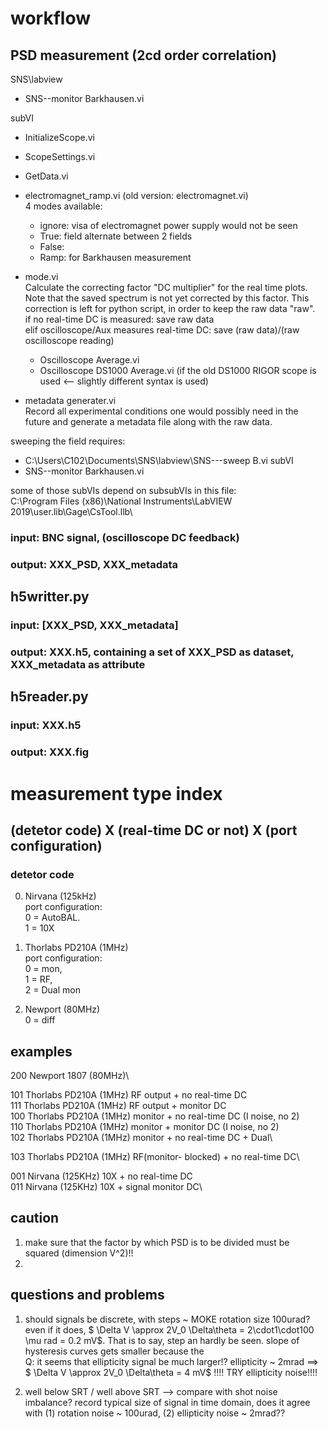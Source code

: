 # workflow
## PSD measurement (2cd order correlation)
SNS\labview
- SNS--monitor Barkhausen.vi

subVI
- InitializeScope.vi
- ScopeSettings.vi
- GetData.vi

- electromagnet_ramp.vi (old version: electromagnet.vi)\
    4 modes available:
    - ignore: visa of electromagnet power supply would not be seen
    - True: field alternate between 2 fields
    - False: 
    - Ramp: for Barkhausen measurement

- mode.vi\
    Calculate the correcting factor "DC multiplier" for the real time plots. 
    Note that the saved spectrum is not yet corrected by this factor. This correction is left for python script, in order to keep the raw data "raw".\
    if no real-time DC is measured:
        save raw data\
    elif oscilloscope/Aux measures real-time DC:
        save (raw data)/(raw oscilloscope reading)
    - Oscilloscope Average.vi
    - Oscilloscope DS1000 Average.vi (if the old DS1000 RIGOR scope is used <-- slightly different syntax is used)

- metadata generater.vi\
    Record all experimental conditions one would possibly need in the future and generate a metadata file along with the raw data.



sweeping the field requires:
- C:\Users\C102\Documents\SNS\labview\SNS---sweep B.vi
subVI
- SNS--monitor Barkhausen.vi

some of those subVIs depend on subsubVIs in this file:\
C:\Program Files (x86)\National Instruments\LabVIEW 2019\user.lib\Gage\CsTool.llb\

### input: BNC signal, (oscilloscope DC feedback)
### output: XXX_PSD, XXX_metadata

## h5writter.py
### input: [XXX_PSD, XXX_metadata]
### output: XXX.h5, containing a set of XXX_PSD as dataset, XXX_metadata as attribute

## h5reader.py
### input: XXX.h5
### output: XXX.fig


# measurement type index
## (detetor code) X (real-time DC or not) X (port configuration)
### detetor code
0. Nirvana (125kHz)\
port configuration:\
0 = AutoBAL.\
1 = 10X

1. Thorlabs PD210A (1MHz)\
port configuration:\
0 = mon,\
1 = RF,\
2 = Dual mon

2. Newport (80MHz)\
0 = diff

## examples
200 Newport 1807 (80MHz)\

101 Thorlabs PD210A (1MHz) RF output + no real-time DC\
111 Thorlabs PD210A (1MHz) RF output + monitor DC\
100 Thorlabs PD210A (1MHz) monitor + no real-time DC (I noise, no 2)\
110 Thorlabs PD210A (1MHz) monitor + monitor DC (I noise, no 2)\
102 Thorlabs PD210A (1MHz) monitor + no real-time DC +  Dual\

103 Thorlabs PD210A (1MHz) RF(monitor- blocked) + no real-time DC\

001 Nirvana (125KHz) 10X + no real-time DC\
011 Nirvana (125KHz) 10X + signal monitor DC\

## caution
1. make sure that the factor by which PSD is to be divided must be squared (dimension V^2)!!
2. 


## questions and problems
1. should signals be discrete, with steps ~ MOKE rotation size 100urad?
even if it does, $ \Delta V \approx 2V_0 \Delta\theta = 2\cdot1\cdot100 \mu rad = 0.2 mV$. That is to say, step an hardly be seen.
slope of hysteresis curves gets smaller because the \
Q: it seems that ellipticity signal be much larger!?
ellipticity ~ 2mrad ==> $ \Delta V \approx 2V_0 \Delta\theta = 4 mV$ !!!!
TRY ellipticity noise!!!!

2. well below SRT / well above SRT --> compare with shot noise
imbalance?
record typical size of signal in time domain, does it agree with 
 (1) rotation noise ~ 100urad, (2) ellipticity noise ~ 2mrad??

